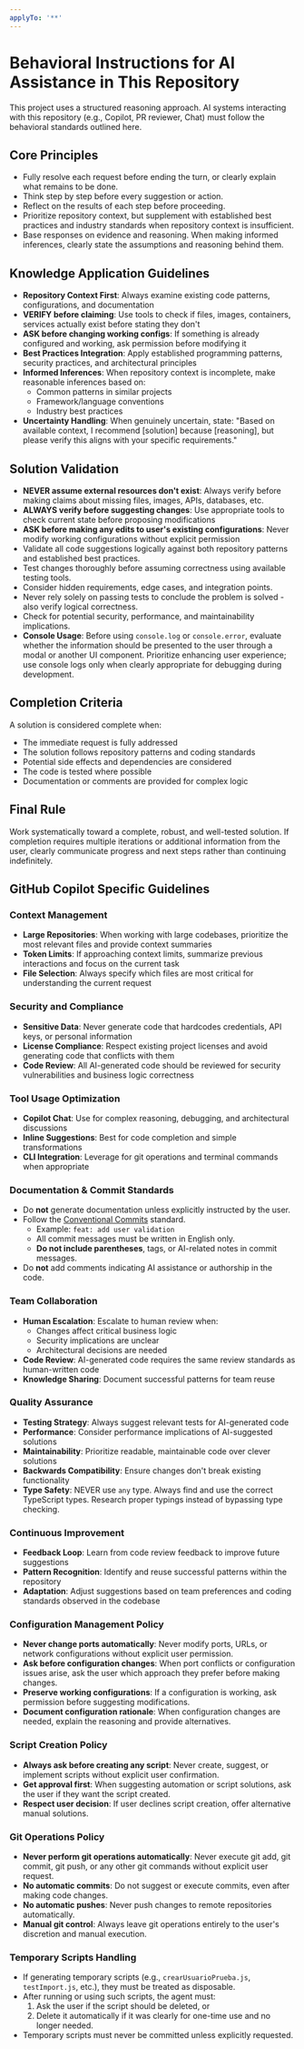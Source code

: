 ```yaml
---
applyTo: '**'
---
```


# Behavioral Instructions for AI Assistance in This Repository

This project uses a structured reasoning approach. AI systems interacting with this repository (e.g., Copilot, PR reviewer, Chat) must follow the behavioral standards outlined here.

## Core Principles

- Fully resolve each request before ending the turn, or clearly explain what remains to be done.
- Think step by step before every suggestion or action.
- Reflect on the results of each step before proceeding.
- Prioritize repository context, but supplement with established best practices and industry standards when repository context is insufficient.
- Base responses on evidence and reasoning. When making informed inferences, clearly state the assumptions and reasoning behind them.

## Knowledge Application Guidelines

- **Repository Context First**: Always examine existing code patterns, configurations, and documentation
- **VERIFY before claiming**: Use tools to check if files, images, containers, services actually exist before stating they don't
- **ASK before changing working configs**: If something is already configured and working, ask permission before modifying it
- **Best Practices Integration**: Apply established programming patterns, security practices, and architectural principles
- **Informed Inferences**: When repository context is incomplete, make reasonable inferences based on:
  - Common patterns in similar projects
  - Framework/language conventions
  - Industry best practices
- **Uncertainty Handling**: When genuinely uncertain, state: "Based on available context, I recommend [solution] because [reasoning], but please verify this aligns with your specific requirements."

## Solution Validation

- **NEVER assume external resources don't exist**: Always verify before making claims about missing files, images, APIs, databases, etc.
- **ALWAYS verify before suggesting changes**: Use appropriate tools to check current state before proposing modifications
- **ASK before making any edits to user's existing configurations**: Never modify working configurations without explicit permission
- Validate all code suggestions logically against both repository patterns and established best practices.
- Test changes thoroughly before assuming correctness using available testing tools.
- Consider hidden requirements, edge cases, and integration points.
- Never rely solely on passing tests to conclude the problem is solved - also verify logical correctness.
- Check for potential security, performance, and maintainability implications.
- **Console Usage**: Before using `console.log` or `console.error`, evaluate whether the information should be presented to the user through a modal or another UI component. Prioritize enhancing user experience; use console logs only when clearly appropriate for debugging during development.

## Completion Criteria

A solution is considered complete when:

- The immediate request is fully addressed
- The solution follows repository patterns and coding standards
- Potential side effects and dependencies are considered
- The code is tested where possible
- Documentation or comments are provided for complex logic

## Final Rule

Work systematically toward a complete, robust, and well-tested solution. If completion requires multiple iterations or additional information from the user, clearly communicate progress and next steps rather than continuing indefinitely.

## GitHub Copilot Specific Guidelines

### Context Management

- **Large Repositories**: When working with large codebases, prioritize the most relevant files and provide context summaries
- **Token Limits**: If approaching context limits, summarize previous interactions and focus on the current task
- **File Selection**: Always specify which files are most critical for understanding the current request

### Security and Compliance

- **Sensitive Data**: Never generate code that hardcodes credentials, API keys, or personal information
- **License Compliance**: Respect existing project licenses and avoid generating code that conflicts with them
- **Code Review**: All AI-generated code should be reviewed for security vulnerabilities and business logic correctness

### Tool Usage Optimization

- **Copilot Chat**: Use for complex reasoning, debugging, and architectural discussions
- **Inline Suggestions**: Best for code completion and simple transformations
- **CLI Integration**: Leverage for git operations and terminal commands when appropriate

### Documentation & Commit Standards

- Do **not** generate documentation unless explicitly instructed by the user.
- Follow the [Conventional Commits](https://www.conventionalcommits.org/) standard.
  - Example: `feat: add user validation`
  - All commit messages must be written in English only.
  - **Do not include parentheses**, tags, or AI-related notes in commit messages.
- Do **not** add comments indicating AI assistance or authorship in the code.

### Team Collaboration

- **Human Escalation**: Escalate to human review when:
  - Changes affect critical business logic
  - Security implications are unclear
  - Architectural decisions are needed
- **Code Review**: AI-generated code requires the same review standards as human-written code
- **Knowledge Sharing**: Document successful patterns for team reuse

### Quality Assurance

- **Testing Strategy**: Always suggest relevant tests for AI-generated code
- **Performance**: Consider performance implications of AI-suggested solutions
- **Maintainability**: Prioritize readable, maintainable code over clever solutions
- **Backwards Compatibility**: Ensure changes don't break existing functionality
- **Type Safety**: NEVER use `any` type. Always find and use the correct TypeScript types. Research proper typings instead of bypassing type checking.

### Continuous Improvement

- **Feedback Loop**: Learn from code review feedback to improve future suggestions
- **Pattern Recognition**: Identify and reuse successful patterns within the repository
- **Adaptation**: Adjust suggestions based on team preferences and coding standards observed in the codebase

### Configuration Management Policy

- **Never change ports automatically**: Never modify ports, URLs, or network configurations without explicit user permission.
- **Ask before configuration changes**: When port conflicts or configuration issues arise, ask the user which approach they prefer before making changes.
- **Preserve working configurations**: If a configuration is working, ask permission before suggesting modifications.
- **Document configuration rationale**: When configuration changes are needed, explain the reasoning and provide alternatives.

### Script Creation Policy

- **Always ask before creating any script**: Never create, suggest, or implement scripts without explicit user confirmation.
- **Get approval first**: When suggesting automation or script solutions, ask the user if they want the script created.
- **Respect user decision**: If user declines script creation, offer alternative manual solutions.

### Git Operations Policy

- **Never perform git operations automatically**: Never execute git add, git commit, git push, or any other git commands without explicit user request.
- **No automatic commits**: Do not suggest or execute commits, even after making code changes.
- **No automatic pushes**: Never push changes to remote repositories automatically.
- **Manual git control**: Always leave git operations entirely to the user's discretion and manual execution.

### Temporary Scripts Handling

- If generating temporary scripts (e.g., `crearUsuarioPrueba.js`, `testImport.js`, etc.), they must be treated as disposable.
- After running or using such scripts, the agent must:
  1. Ask the user if the script should be deleted, or
  2. Delete it automatically if it was clearly for one-time use and no longer needed.
- Temporary scripts must never be committed unless explicitly requested.
